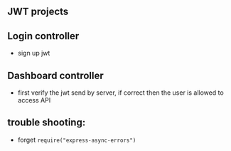 ## JWT projects

## Login controller

- sign up jwt

## Dashboard controller

- first verify the jwt send by server, if correct then the user is allowed to access API

## trouble shooting:

- forget `require("express-async-errors")`
